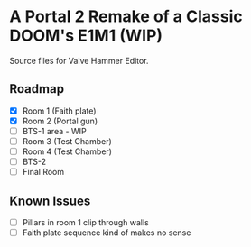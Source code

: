 # A Portal 2 Remake of a Classic DOOM's E1M1 (WIP)

Source files for Valve Hammer Editor.

## Roadmap
- [x] Room 1 (Faith plate)
- [x] Room 2 (Portal gun)
- [ ] BTS-1 area - WIP
- [ ] Room 3 (Test Chamber)
- [ ] Room 4 (Test Chamber)
- [ ] BTS-2
- [ ] Final Room

## Known Issues
- [ ] Pillars in room 1 clip through walls
- [ ] Faith plate sequence kind of makes no sense
